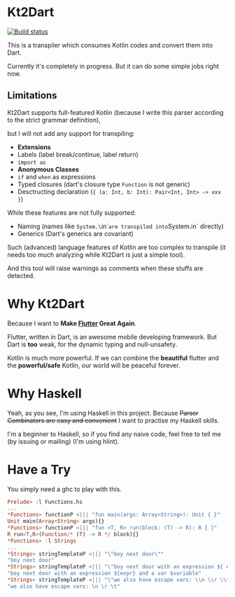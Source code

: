# Kt2Dart

[![Build status](https://ci.appveyor.com/api/projects/status/38gy6t4offcp39jb?svg=true)](https://ci.appveyor.com/project/ice1000/kt2dart)

This is a transpiler which consumes Kotlin codes and convert them into Dart.

Currently it's completely in progress. But it can do some simple jobs right now.

## Limitations

Kt2Dart supports full-featured Kotlin (because I write this parser according to the strict grammar definition),

but I will not add any support for transpiling:

+ **Extensions**
+ Labels (label break/continue, label return)
+ `import as`
+ **Anonymous Classes**
+ `if` and `when` as expressions
+ Typed closures (dart's closure type `Function` is not generic)
+ Desctructing declaration (`{ (a: Int, b: Int): Pair<Int, Int> -> xxx }`)

While these features are not fully supported:

+ Naming (names like `System.\`in\`` are transpiled into `System.in` directly)
+ Generics (Dart's generics are covariant)

Such (advanced) language features of Kotlin are too complex to transpile
(it needs too much analyzing while Kt2Dart is just a simple tool).

And this tool will raise warnings as comments when these stuffs are detected.

# Why Kt2Dart

Because I want to **Make [Flutter](https://flutter.io) Great Again**.

Flutter, written in Dart, is an awesome mobile developing framework. But Dart is **too** weak, for the dynamic typing and null-unsafety.

Kotlin is much more powerful.
If we can combine the **beautiful** flutter and the **powerful/safe** Kotlin, our world will be peaceful forever.

# Why Haskell

Yeah, as you see, I'm using Haskell in this project.
Because ~~Parser Combinators are easy and convenient~~ I want to practise my Haskell skills.

I'm a beginner to Haskell, so if you find any naive code, feel free to tell me (by issuing or mailing) (I'm using hlint).

# Have a Try

You simply need a ghc to play with this.

```haskell
Prelude> :l Functions.hs
...
*Functions> functionP <||| "fun main(args: Array<String>): Unit { }"
Unit main(Array<String> args){}
*Functions> functionP <||| "fun <T, R> run(block: (T) -> R): R { }"
R run<T,R>(Function/* (T) -> R */ block){}
*Functions> :l Strings
...
*Strings> stringTemplateP <||| "\"boy next door\""
"boy next door"
*Strings> stringTemplateP <||| "\"boy next door with an expression ${ expr } and a var $variable\""
"boy next door with an expression ${expr} and a var $variable"
*Strings> stringTemplateP <||| "\"we also have escape vars: \\n \\r \\t\""
"we also have escape vars: \n \r \t"
```
